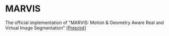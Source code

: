 # MARVIS
The official implementation of "MARVIS: Motion &amp; Geometry Aware Real and Virtual Image Segmentation"
[[Preprint](https://arxiv.org/abs/2403.09850)]
